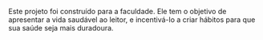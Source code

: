 Este projeto foi construído para a faculdade. Ele tem o objetivo de apresentar a vida saudável ao leitor, e incentivá-lo a criar hábitos para que sua saúde seja mais duradoura. 

